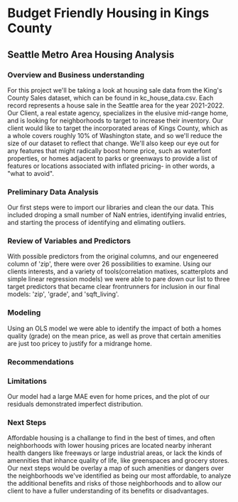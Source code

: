 # Budget Friendly Housing in Kings County
## Seattle Metro Area Housing Analysis

### Overview and Business understanding
For this project we'll be taking a look at housing sale data from the King's County Sales dataset, which can be found in kc_house_data.csv. Each record represents a house sale in the Seattle area for the year 2021-2022.  Our Client, a real estate agency, specializes in the elusive mid-range home, and is looking for neighborhoods to target to increase their inventory. Our client would like to target the incorporated areas of Kings County, which as a whole covers roughly 10% of Washington state, and so we'll reduce the size of our dataset to reflect that change.  We'll also keep our eye out for any features that might radically boost home price, such as waterfont properties, or homes adjacent to parks or greenways to provide a list of features or locations associated with inflated pricing- in other words, a "what to avoid". 

### Preliminary Data Analysis
Our first steps were to import our libraries and clean the our data.  This included droping a small number of NaN entries, identifying invalid entries, and starting the process of identifying and elimating outliers.

### Review of Variables and Predictors
With  possible predictors from the original columns, and our engeneered column of 'zip', there were over 26 possibilities to examine.  Using our clients interests, and a variety of tools(correlation matixes, scatterplots and simple linear regression models) we were able to pare down our list to three target predictors that became clear frontrunners for inclusion in our final models:  'zip', 'grade', and 'sqft_living'.    

### Modeling
Using an OLS model we were able to identify the impact of both a homes quality (grade) on the mean price, as well as prove that certain amenities are just too pricey to justify for a midrange home.

### Recommendations

### Limitations
Our model had a large MAE even for home prices, and the plot of our residuals demonstrated imperfect distribution.

### Next Steps
Affordable housing is a challange to find in the best of times, and often neighborhoods with lower housing prices are located nearby inherant health dangers like freeways or large industrial areas, or lack the kinds of amennities that inhance quality of life, like greenspaces and grocery stores. Our next steps would be overlay a map of such amenities or dangers over the neighborhoods we've identified as being our most affordable, to analyze the additional benefits and risks of those neighborhoods and to allow our client to have a fuller understanding of its benefits or disadvantages.
